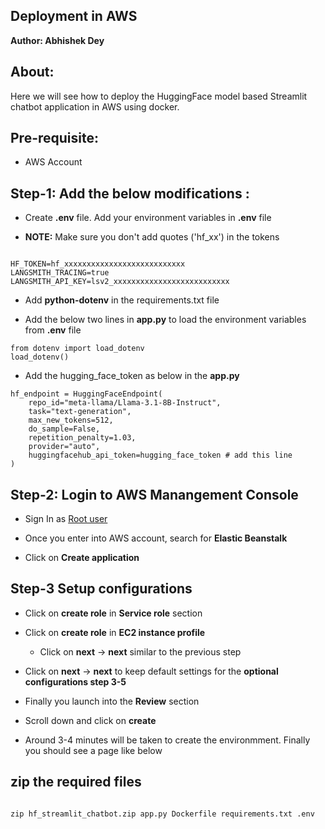 ## Deployment in AWS

**Author: Abhishek Dey**

## About:

Here we will see how to deploy the HuggingFace model based Streamlit chatbot application in AWS using docker.

## Pre-requisite:

* AWS Account

## Step-1: Add the below modifications : 


* Create **.env** file. Add your environment variables in **.env** file

* **NOTE:** Make sure you don't add quotes ('hf_xx') in the tokens 

```

HF_TOKEN=hf_xxxxxxxxxxxxxxxxxxxxxxxxxxx
LANGSMITH_TRACING=true
LANGSMITH_API_KEY=lsv2_xxxxxxxxxxxxxxxxxxxxxxxxxx

```

* Add **python-dotenv** in the requirements.txt file

* Add the below two lines in **app.py** to load the environment variables from **.env** file

```
from dotenv import load_dotenv
load_dotenv()

```

* Add the hugging_face_token as below in the **app.py**


```
hf_endpoint = HuggingFaceEndpoint(
    repo_id="meta-llama/Llama-3.1-8B-Instruct",
    task="text-generation",
    max_new_tokens=512,
    do_sample=False,
    repetition_penalty=1.03,
    provider="auto",  
    huggingfacehub_api_token=hugging_face_token # add this line
)

```

## Step-2: Login to AWS Manangement Console

* Sign In as [Root user](https://signin.aws.amazon.com/signin?client_id=arn%3Aaws%3Asignin%3A%3A%3Aconsole%2Fcanvas&redirect_uri=https%3A%2F%2Fconsole.aws.amazon.com%2Fconsole%2Fhome%3FhashArgs%3D%2523%26isauthcode%3Dtrue%26nc2%3Dh_si%26src%3Dheader-signin%26state%3DhashArgsFromTB_eu-north-1_6e05766ac7e8b412&page=resolve&code_challenge=pa7LMuI9Uv1v9j3ZjDiS5ZsIViiKsTm5XrW_rN1jWy8&code_challenge_method=SHA-256&backwards_compatible=true)


* Once you enter into AWS account, search for **Elastic Beanstalk**

* Click on **Create application**

## Step-3 Setup configurations


* Click on **create role** in **Service role** section

* Click on **create role** in **EC2 instance profile**

  * Click on **next** -> **next** similar to the previous step
  
* Click on **next** -> **next** to keep default settings for the **optional configurations step 3-5**

* Finally you launch into the **Review** section

* Scroll down and click on **create**

* Around 3-4 minutes will be taken to create the environmment. Finally you should see a page like below


## zip the required files

```

zip hf_streamlit_chatbot.zip app.py Dockerfile requirements.txt .env

```


